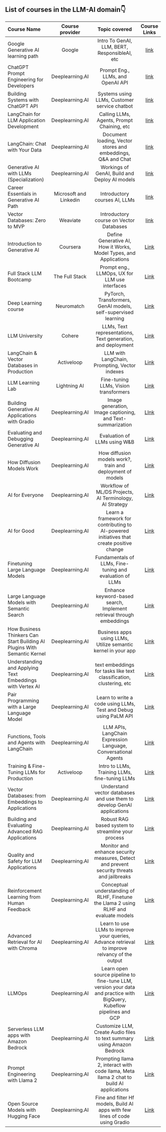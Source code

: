 ## List of courses in the LLM-AI domain👇

| Course Name      | Course provider    | Topic covered   | Course Links |
|  :------------   |     :--------:     |   :---------:   |  :------:   |
| Google Generative AI learning path | Google | Intro To GenAI, LLM, BERT, ResponsibleAI, etc | [link](https://www.cloudskillsboost.google/paths/118) |
| ChatGPT Prompt Engineering for Developers | Deeplearning.AI | Prompt Eng., LLMs, and OpenAI API | [link](https://www.deeplearning.ai/short-courses/chatgpt-prompt-engineering-for-developers/) |
| Building Systems with ChatGPT API | Deeplearning.AI | Systems using LLMs, Customer service chatbot | [link](https://www.deeplearning.ai/short-courses/building-systems-with-chatgpt/) |
| LangChain for LLM Application Development | Deeplearning.AI | Calling LLMs, Agents, Prompt Chaining, etc | [link](https://www.deeplearning.ai/short-courses/langchain-for-llm-application-development/) |
| LangChain: Chat with Your Data | Deeplearning.AI | Document loading, Vector stores and embeddings, Q&A and Chat | [link](https://www.deeplearning.ai/short-courses/langchain-chat-with-your-data/) |
| Generative AI with LLMs (Specialization) | Deeplearning.AI | Workings of GenAI, Build and Deploy AI models | [link](https://www.deeplearning.ai/courses/generative-ai-with-llms/) |
| Career Essentials in Generative AI Path | Microsoft and Linkedin | Introductory courses AI, LLMs | [link](https://www.linkedin.com/learning/paths/career-essentials-in-generative-ai-by-microsoft-and-linkedin?u=92695330) |
| Vector Databases: Zero to MVP | Weaviate | Introductory course on Vector Databases | [link](https://weaviate.io/developers/academy/zero_to_mvp) | 
| Introduction to Generative AI | Coursera | Define Generative AI, How it Works, Model Types, and Applications | [Link](https://www.coursera.org/learn/introduction-to-generative-ai) |
| Full Stack LLM Bootcamp | The Full Stack | Prompt eng., LLMOps, UX for LLM use interfaces | [Link](https://fullstackdeeplearning.com/llm-bootcamp/) |
| Deep Learning course | Neuromatch | PyTorch, Transformers, GenAI models, self-supervised learning | [Link](https://deeplearning.neuromatch.io/tutorials/intro.html) |
| LLM University | Cohere | LLMs, Text representations, Text generation, and deployment | [Link](https://docs.cohere.com/docs/llmu) |
| LangChain & Vector Databases in Production | Activeloop | LLM with LangChain, Prompting, Vector indexes | [Link](https://learn.activeloop.ai/courses/langchain) |
| LLM Learning Lab | Lightning AI | Fine-tuning LLMs, Vision transformers | [Link](https://lightning.ai/pages/llm-learning-lab/) |
| Building Generative AI Applications with Gradio | Deeplearning.AI | Image generation, Image captioning, and Text-summarization | [LInk](https://www.deeplearning.ai/short-courses/building-generative-ai-applications-with-gradio/) |
| Evaluating and Debugging Generative AI | Deeplearning.AI | Evaluation of LLMs using W&B | [Link](https://www.deeplearning.ai/short-courses/evaluating-debugging-generative-ai/) |
| How Diffusion Models Work | Deeplearning.AI | How diffusion models work?, train and deployment of models | [Link](https://www.deeplearning.ai/short-courses/how-diffusion-models-work/)|
| AI for Everyone | Deeplearning.AI | Workflow of ML/DS Projects, AI Terminology, AI Strategy | [Link](https://www.deeplearning.ai/courses/ai-for-everyone/) |
| AI for Good | Deeplearning.AI | Learn a framework for contributing to AI-powered initiatives that create positive change | [Link](https://www.deeplearning.ai/courses/ai-for-good/) |
| Finetuning Large Language Models | Deeplearning.AI | Fundamentals of LLMs, Fine-tuning and evaluation of LLMs | [Link](https://www.deeplearning.ai/short-courses/finetuning-large-language-models/) |
| Large Language Models with Semantic Search | Deeplearning.AI | Enhance keyword-based search, Implement retrieval through embeddings | [Link](https://www.deeplearning.ai/short-courses/large-language-models-semantic-search/) |
| How Business Thinkers Can Start Building AI Plugins With Semantic Kernel | Deeplearning.AI | Business apps using LLMs, Utilize semantic kernel in your app | [Link](https://www.deeplearning.ai/short-courses/microsoft-semantic-kernel/) |
| Understanding and Applying Text Embeddings with Vertex AI | Deeplearning.AI | text embeddings for tasks like text classification, clustering, etc | [Link](https://www.deeplearning.ai/short-courses/google-cloud-vertex-ai/) |
| Pair Programming with a Large Language Model | Deeplearning.AI | Learn to write a code using LLMs, Test and Debug using PaLM API | [Link](https://www.deeplearning.ai/short-courses/pair-programming-llm/) |
| Functions, Tools and Agents with LangChain | Deeplearning.AI | LLM APIs, LangChain Expression Language, Conversational Agents | [Link](https://www.deeplearning.ai/short-courses/functions-tools-agents-langchain/?utm_source=dlai-homepage&utm_medium=featured-card&utm_campaign=langchain3-launch) | 
| Training & Fine-Tuning LLMs for Production | Activeloop | Intro to LLMs, Training LLMs, fine-tuning LLMs | [Link](https://learn.activeloop.ai/courses/llms) |
| Vector Databases: from Embeddings to Applications | Deeplearning.AI | Understand vector databases and use them to develop GenAI applications | [Link](https://www.deeplearning.ai/short-courses/vector-databases-embeddings-applications/) |
| Building and Evaluating Advanced RAG Applications | Deeplearning.AI | Robust RAG based system to streamline your process | [Link](https://www.deeplearning.ai/short-courses/building-evaluating-advanced-rag/) | 
| Quality and Safety for LLM Applications | Deeplearning.AI | Monitor and enhance security measures, Detect and prevent security threats and jailbreaks | [Link](https://www.deeplearning.ai/short-courses/quality-safety-llm-applications/) |
| Reinforcement Learning from Human Feedback | Deeplearning.AI | Conceptual understanding of RLHF, Finetune the Llama 2 using RLHF and evaluate models | [Link](https://www.deeplearning.ai/short-courses/reinforcement-learning-from-human-feedback/) |
| Advanced Retrieval for AI with Chroma | Deeplearning.AI | Learn to use LLMs to improve your queries, Advance retrieval to improve relvancy of the output | [Link](https://www.deeplearning.ai/short-courses/advanced-retrieval-for-ai/) |
| LLMOps | Deeplearning.AI | Learn open source pipeline to fine-tune LLM, version your data and practice with BigQuery, Kubeflow pipelines and GCP | [Link](https://www.deeplearning.ai/short-courses/llmops/) |
| Serverless LLM apps with Amazon Bedrock | Deeplearning.AI | Customize LLM, Create Audio files to text summary using Amazon Bedrock | [Link](https://www.deeplearning.ai/short-courses/serverless-llm-apps-amazon-bedrock/) |
| Prompt Engineering with Llama 2 | Deeplearning.AI | Prompting llama 2, interact with code llama, Meta llama 2 chat to build AI applications | [Link](https://www.deeplearning.ai/short-courses/prompt-engineering-with-llama-2/) |
| Open Source Models with Hugging Face | Deeplearning.AI | Fine and filter Hf models, Build AI apps with few lines of code using Gradio | [Link](https://www.deeplearning.ai/short-courses/open-source-models-hugging-face/) |




